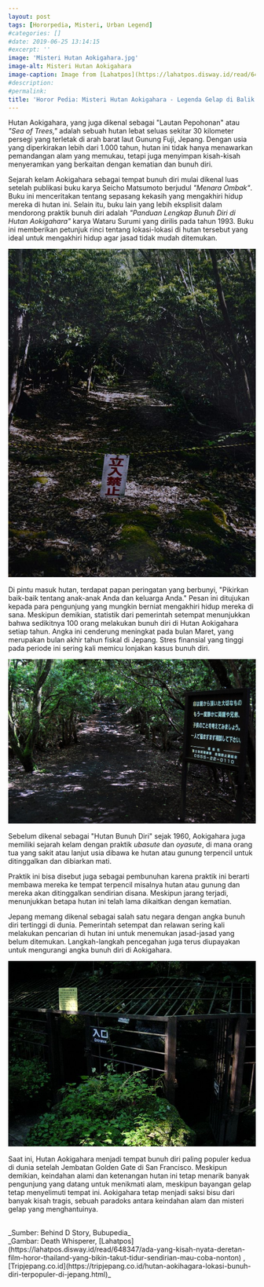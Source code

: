 ```yaml
---
layout: post
tags: [Hororpedia, Misteri, Urban Legend]
#categories: []
#date: 2019-06-25 13:14:15
#excerpt: ''
image: 'Misteri Hutan Aokigahara.jpg'
image-alt: Misteri Hutan Aokigahara
image-caption: Image from [Lahatpos](https://lahatpos.disway.id/read/648347/ada-yang-kisah-nyata-deretan-film-horor-thailand-yang-bikin-takut-tidur-sendirian-mau-coba-nonton)
#description:
#permalink:
title: 'Horor Pedia: Misteri Hutan Aokigahara - Legenda Gelap di Balik Keindahan Alam'
---
```




Hutan Aokigahara, yang juga dikenal sebagai "Lautan Pepohonan" atau _"Sea of Trees,"_ adalah sebuah hutan lebat seluas sekitar 30 kilometer persegi yang terletak di arah barat laut Gunung Fuji, Jepang. Dengan usia yang diperkirakan lebih dari 1.000 tahun, hutan ini tidak hanya menawarkan pemandangan alam yang memukau, tetapi juga menyimpan kisah-kisah menyeramkan yang berkaitan dengan kematian dan bunuh diri.

Sejarah kelam Aokigahara sebagai tempat bunuh diri mulai dikenal luas setelah publikasi buku karya Seicho Matsumoto berjudul *"Menara Ombak"*. Buku ini menceritakan tentang sepasang kekasih yang mengakhiri hidup mereka di hutan ini. Selain itu, buku lain yang lebih eksplisit dalam mendorong praktik bunuh diri adalah *"Panduan Lengkap Bunuh Diri di Hutan Aokigahara"* karya Wataru Surumi yang dirilis pada tahun 1993. Buku ini memberikan petunjuk rinci tentang lokasi-lokasi di hutan tersebut yang ideal untuk mengakhiri hidup agar jasad tidak mudah ditemukan.

![Tanda Peringatan di Hutan Aokigahara](/assets/img/content/Tanda-Peringatan-di-Hutan-Aokigahara.jpg)

Di pintu masuk hutan, terdapat papan peringatan yang berbunyi, "Pikirkan baik-baik tentang anak-anak Anda dan keluarga Anda." Pesan ini ditujukan kepada para pengunjung yang mungkin berniat mengakhiri hidup mereka di sana. Meskipun demikian, statistik dari pemerintah setempat menunjukkan bahwa sedikitnya 100 orang melakukan bunuh diri di Hutan Aokigahara setiap tahun. Angka ini cenderung meningkat pada bulan Maret, yang merupakan bulan akhir tahun fiskal di Jepang. Stres finansial yang tinggi pada periode ini sering kali memicu lonjakan kasus bunuh diri.

![Jalur Aokigahara](/assets/img/content/Jalur-Aokigahara.jpg)

Sebelum dikenal sebagai "Hutan Bunuh Diri" sejak 1960, Aokigahara juga memiliki sejarah kelam dengan praktik *ubasute* dan *oyasute*, di mana orang tua yang sakit atau lanjut usia dibawa ke hutan atau gunung terpencil untuk ditinggalkan dan dibiarkan mati.

 Praktik ini bisa disebut juga sebagai pembunuhan karena praktik ini berarti membawa mereka  ke tempat terpencil misalnya hutan atau gunung dan mereka akan ditinggalkan sendirian disana. Meskipun jarang terjadi, menunjukkan betapa hutan ini telah lama dikaitkan dengan kematian.

Jepang memang dikenal sebagai salah satu negara dengan angka bunuh diri tertinggi di dunia. Pemerintah setempat dan relawan sering kali melakukan pencarian di hutan ini untuk menemukan jasad-jasad yang belum ditemukan. Langkah-langkah pencegahan juga terus diupayakan untuk mengurangi angka bunuh diri di Aokigahara.

![Pintu Masuk Gua Aokigahara](/assets/img/content/Pintu-Masuk-Gua-Aokigahara.jpg)

Saat ini, Hutan Aokigahara menjadi tempat bunuh diri paling populer kedua di dunia setelah Jembatan Golden Gate di San Francisco. Meskipun demikian, keindahan alami dan ketenangan hutan ini tetap menarik banyak pengunjung yang datang untuk menikmati alam, meskipun bayangan gelap tetap menyelimuti tempat ini. Aokigahara tetap menjadi saksi bisu dari banyak kisah tragis, sebuah paradoks antara keindahan alam dan misteri gelap yang menghantuinya.



<br>
_Sumber: Behind D Story, Bubupedia_ <br>
_Gambar: Death Whisperer, [Lahatpos](https://lahatpos.disway.id/read/648347/ada-yang-kisah-nyata-deretan-film-horor-thailand-yang-bikin-takut-tidur-sendirian-mau-coba-nonton) , [Tripjepang.co.id](https://tripjepang.co.id/hutan-aokihagara-lokasi-bunuh-diri-terpopuler-di-jepang.html)_
